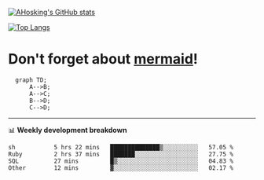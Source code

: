 [![AHosking's GitHub stats](https://github-readme-stats.vercel.app/api?username=ahosking&count_private=true&show_icons=true&theme=onedark&hide_rank=true&include_all_commits=true)](https://github.com/ahosking)

[![Top Langs](https://github-readme-stats.vercel.app/api/top-langs/?username=ahosking&layout=compact&theme=onedark)](https://github.com/ahosking)


# Don't forget about [mermaid](https://github.blog/2022-02-14-include-diagrams-markdown-files-mermaid/)!

```mermaid
  graph TD;
      A-->B;
      A-->C;
      B-->D;
      C-->D;
```
-------

📊 **Weekly development breakdown**

<!--START_SECTION:waka-->

```text
sh           5 hrs 22 mins   ██████████████▒░░░░░░░░░░   57.05 %
Ruby         2 hrs 37 mins   ███████░░░░░░░░░░░░░░░░░░   27.75 %
SQL          27 mins         █▒░░░░░░░░░░░░░░░░░░░░░░░   04.83 %
Other        12 mins         ▓░░░░░░░░░░░░░░░░░░░░░░░░   02.17 %
```

<!--END_SECTION:waka-->
